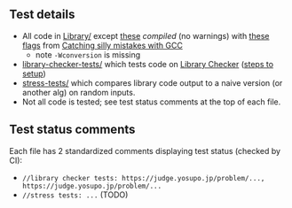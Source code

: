 ## Test details
- All code in [Library/](https://github.com/lrvideckis/Programming-Team-Code/tree/master/Library) except [these](https://github.com/lrvideckis/Programming-Team-Code/blob/master/tests/stress-tests/scripts/skip_headers.txt) *compiled* (no warnings) with [these flags](https://github.com/lrvideckis/Programming-Team-Code/blob/master/tests/stress-tests/scripts/compile_flags.txt) from [Catching silly mistakes with GCC](https://codeforces.com/blog/entry/15547)
  - note `-Wconversion` is missing
- [library-checker-tests/](https://github.com/lrvideckis/Programming-Team-Code/tree/master/tests/library-checker-tests) which tests code on [Library Checker](https://judge.yosupo.jp/) ([steps to setup](https://online-judge-tools.github.io/verification-helper/installer.html))
- [stress-tests/](https://github.com/lrvideckis/Programming-Team-Code/tree/master/tests/stress-tests) which compares library code output to a naive version (or another alg) on random inputs.
-  Not all code is tested; see test status comments at the top of each file.

## Test status comments

Each file has 2 standardized comments displaying test status (checked by CI):
- `//library checker tests: https://judge.yosupo.jp/problem/..., https://judge.yosupo.jp/problem/...`
- `//stress tests: ...` (TODO)
